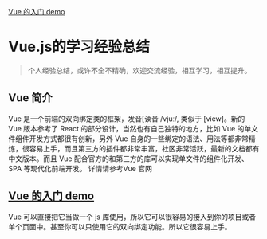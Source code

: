 <a href="divtop">Vue 的入门 demo</a>

# Vue.js的学习经验总结
> 个人经验总结，或许不全不精确，欢迎交流经验，相互学习，相互提升。

## Vue 简介
Vue 是一个前端的双向绑定类的框架，发音[读音 /vjuː/, 类似于 [view]。新的 Vue 版本参考了 React 的部分设计，当然也有自己独特的地方，比如 Vue 的单文件组件开发方式都很有创新，另外 Vue 自身的一些绑定的语法、用法等都非常精炼，很容易上手，而且第三方的插件都非常丰富，社区非常活跃，最新的文档都有中文版本。而且 Vue 配合官方的和第三方的库可以实现单文件的组件化开发、SPA 等现代化前端开发。
详情请参考Vue 官网

## [Vue 的入门 demo](#divtop)
Vue 可以直接把它当做一个 js 库使用，所以它可以很容易的接入到你的项目或者单个页面中。甚至你可以只使用它的双向绑定功能。所以它很容易上手。

